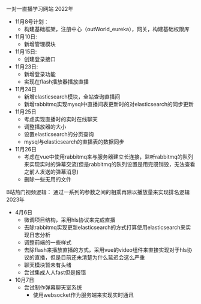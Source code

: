 一对一直播学习网站
2022年
* 11月8号计划：
    * 构建基础框架，注册中心（outWorld_eureka），网关，构建基础权限库
* 11月10日:
    * 新增管理模块
* 11月15日:
    * 创建登录接口
* 11月23日:
    * 新增登录功能
    * 实现在flash播放器播放直播
* 11月24日
    * 新增elasticsearch模块，全站查询直播间
    * 新增rabbitmq实现mysql中直播间表更新时的对elasticsearch的同步更新
* 11月25日
    * 考虑实现直播时的实时在线聊天
    * 调整播放器的大小
    * 设置elasticsearch的分页查询
    * mysql与elasticsearch的直播表的数据同步
* 11月26日
    * 考虑在vue中使用rabbitmq来与服务器建立长连接，监听rabbitmq的队列来实现实时的弹幕交流(但是rabbitmq的队列设置是用完既销毁，无法查看之前人发送的弹幕消息)
    * 删除一些无用的文件

B站热门视频逻辑：
    通过一系列的参数之间的相乘再除以播放量来实现排名逻辑
2023年
* 4月6日
    * 微调项目结构，采用hls协议来完成直播
    * 去除rabbitmq实现更新elasticsearch的方式打算使用elasticsearch来实现日志分析
    * 调整前端的一些样式
    * 去除flash来播放直播的方式，采用vue的video组件来直接实现对于hls协议的直播，但是目前还未清楚为什么延迟会这么严重
    * 聊天模块暂未有头绪
    * 尝试集成人人fast但是报错
* 10月7日
    * 尝试制作弹幕聊天室系统
      * 使用websocket作为服务端来实现实时通讯